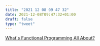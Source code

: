 ```yaml
---
title: "2021 12 08 09 47 32"
date: 2021-12-08T09:47:32+01:00
draft: false
type: "tweet"
---
```

[What's Functional Programming All About?](https://www.lihaoyi.com/post/WhatsFunctionalProgrammingAllAbout.html)
